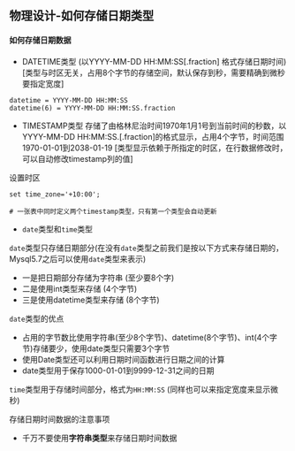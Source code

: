 ## 物理设计-如何存储日期类型

#### 如何存储日期数据

* DATETIME类型 (以YYYY-MM-DD HH:MM:SS[.fraction] 格式存储日期时间) [类型与时区无关，占用8个字节的存储空间，默认保存到秒，需要精确到微秒要指定宽度]

```
datetime = YYYY-MM-DD HH:MM:SS
datetime(6) = YYYY-MM-DD HH:MM:SS.fraction
```

* TIMESTAMP类型 存储了由格林尼治时间1970年1月1号到当前时间的秒数，以YYYY-MM-DD HH:MM:SS.[.fraction]的格式显示，占用4个字节，时间范围1970-01-01到2038-01-19 [类型显示依赖于所指定的时区，在行数据修改时，可以自动修改timestamp列的值]

设置时区

```
set time_zone='+10:00';

# 一张表中同时定义两个timestamp类型，只有第一个类型会自动更新
```

* `date`类型和`time`类型

`date`类型只存储日期部分(在没有`date`类型之前我们是按以下方式来存储日期的，Mysql5.7之后可以使用`date`类型来表示)

* 一是把日期部分存储为字符串 (至少要8个字)
* 二是使用int类型来存储 (4个字节)
* 三是使用datetime类型来存储 (8个字节)

`date`类型的优点

* 占用的字节数比使用字符串(至少8个字节)、datetime(8个字节)、int(4个字节)存储要少，使用date类型只需要3个字节
* 使用Date类型还可以利用日期时间函数进行日期之间的计算
* date类型用于保存1000-01-01到9999-12-31之间的日期

`time`类型用于存储时间部分，格式为`HH:MM:SS` (同样也可以来指定宽度来显示微秒)


存储日期时间数据的注意事项

* 千万不要使用**字符串类型**来存储日期时间数据









